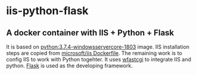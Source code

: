 # iis-python-flask
A docker container with IIS + Python + Flask
---
It is based on [python:3.7.4-windowsservercore-1803](https://hub.docker.com/_/php) image. IIS installation steps are copied from [microsoft/iis Dockerfile](https://hub.docker.com/_/microsoft-windows-servercore-iis). The remaining work is to config IIS to work with Python togehter. It uses [wfastcgi](https://pypi.org/project/wfastcgi/) to integrate IIS and python. [Flask](http://docs.jinkan.org/docs/flask/) is used as the developing framework.
